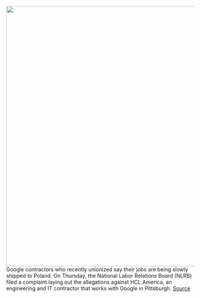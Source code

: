 <img src='https://cdn.vox-cdn.com/thumbor/grCGk2yoHwDEDy4U49jSFLYwqWw=/0x0:2040x1360/1200x800/filters:focal(857x517:1183x843)/cdn.vox-cdn.com/uploads/chorus_image/image/67608294/acastro_170808_1777_google_logo_03.0.jpg' width='700px' /><br/>
Google contractors who recently unionized say their jobs are being slowly shipped to Poland. On Thursday, the National Labor Relations Board (NLRB) filed a complaint laying out the allegations against HCL America, an engineering and IT contractor that works with Google in Pittsburgh.
<a href='https://www.theverge.com/2020/10/9/21509201/google-union-nlrb-hcl-america-offshoring-pittsburgh-organizing'> Source <a/>